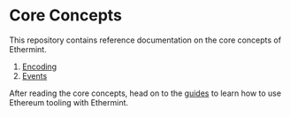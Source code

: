 <!--
order: false
parent:
  order: 4
-->

# Core Concepts

This repository contains reference documentation on the core concepts of Ethermint.

1. [Encoding](./encoding.md)
2. [Events](./events.md)

After reading the core concepts, head on to the [guides](../guides/README.md) to learn how to use Ethereum tooling with Ethermint.
